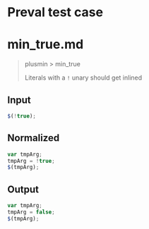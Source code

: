 # Preval test case

# min_true.md

> plusmin > min_true
>
> Literals with a `!` unary should get inlined

## Input

`````js filename=intro
$(!true);
`````

## Normalized

`````js filename=intro
var tmpArg;
tmpArg = !true;
$(tmpArg);
`````

## Output

`````js filename=intro
var tmpArg;
tmpArg = false;
$(tmpArg);
`````
